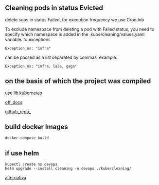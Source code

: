 ## Cleaning pods in status Evicted 

delete subs in status Failed, for execution frequency we use CronJob


To exclude namespace from deleting a pod with Failed status, you need to specify which namespace is added in the .kube/cleaning/values.yaml variable. to exceptions

```
Exception_ns: "infra"
```

can be passed as a list separated by commas, example:

```
Exception_ns: "infra, lala, gaga"
```

## on the basis of which the project was compiled

use lib kubernetes 

[off_docs](https://kubernetes.readthedocs.io/en/latest/README.html)

[github_repa_](https://github.com/kubernetes-client/python)

## build docker images 
```sh
docker-compose build 
```
## if use helm 
```
kubectl create ns devops
helm upgrade --install cleaning -n devops ./kube/cleaning/
```


[alternativa](https://github.com/gianlucam76/k8s-cleaner/tree/main)